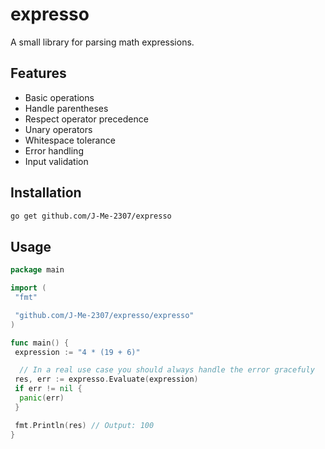 # expresso

A small library for parsing math expressions.

## Features

- Basic operations
- Handle parentheses
- Respect operator precedence
- Unary operators
- Whitespace tolerance
- Error handling
- Input validation

## Installation

```bash
go get github.com/J-Me-2307/expresso
```

## Usage

```go
package main

import (
 "fmt"

 "github.com/J-Me-2307/expresso/expresso"
)

func main() {
 expression := "4 * (19 + 6)"

  // In a real use case you should always handle the error gracefuly
 res, err := expresso.Evaluate(expression)
 if err != nil {
  panic(err)
 }

 fmt.Println(res) // Output: 100
}

```
